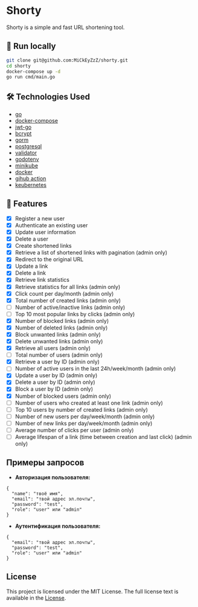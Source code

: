 # Shorty

Shorty is a simple and fast URL shortening tool.

## 🚀  Run locally

```zsh
git clone git@github.com:MiCkEyZzZ/shorty.git
cd shorty
docker-compose up -d
go run cmd/main.go
```

## 🛠 Technologies Used

- [go](https://go.dev/)
- [docker-compose](https://docs.docker.com/compose/)
- [jwt-go](https://github.com/golang-jwt/jwt)
- [bcrypt](https://github.com/golang/crypto)
- [gorm](https://github.com/go-gorm/gorm)
- [postgresql](https://www.postgresql.org/)
- [validator](https://github.com/go-playground/validator)
- [godotenv](https://github.com/joho/godotenv)
- [minikube](https://minikube.sigs.k8s.io/docs/)
- [docker](https://www.docker.com/)
- [gihub action](https://github.com/features/actions)
- [keubernetes](https://kubernetes.io/)

## 📌 Features

- [x] Register a new user
- [x] Authenticate an existing user
- [x] Update user information
- [x] Delete a user
- [x] Create shortened links
- [x] Retrieve a list of shortened links with pagination (admin only)
- [x] Redirect to the original URL
- [x] Update a link
- [x] Delete a link
- [x] Retrieve link statistics
- [x] Retrieve statistics for all links (admin only)
- [x] Click count per day/month (admin only)
- [x] Total number of created links (admin only)
- [ ] Number of active/inactive links (admin only)
- [ ] Top 10 most popular links by clicks (admin only)
- [x] Number of blocked links (admin only)
- [x] Number of deleted links (admin only)
- [x] Block unwanted links (admin only)
- [x] Delete unwanted links (admin only)
- [x] Retrieve all users (admin only)
- [ ] Total number of users (admin only)
- [x] Retrieve a user by ID (admin only)
- [ ] Number of active users in the last 24h/week/month (admin only)
- [x] Update a user by ID (admin only)
- [x] Delete a user by ID (admin only)
- [x] Block a user by ID (admin only)
- [x] Number of blocked users (admin only)
- [ ] Number of users who created at least one link (admin only)
- [ ] Top 10 users by number of created links (admin only)
- [ ] Number of new users per day/week/month (admin only)
- [ ] Number of new links per day/week/month (admin only)
- [ ] Average number of clicks per user (admin only)
- [ ] Average lifespan of a link (time between creation and last click) (admin only)

## Примеры запросов

- **Авторизация пользователя:**

```
{
  "name": "твоё имя",
  "email": "твой адрес эл.почты",
  "password": "test",
  "role": "user" или "admin"
}
```

- **Аутентификация пользователя:**

```
{
  "email": "твой адрес эл.почты",
  "password": "test",
  "role": "user" или "admin"
}
```

## License

This project is licensed under the MIT License. The full license text is
available in the [License](./LICENSE).
